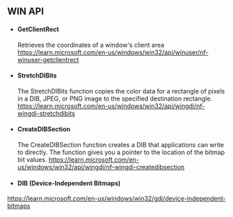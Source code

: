 ## WIN API
- #### GetClientRect
  Retrieves the coordinates of a window's client area
https://learn.microsoft.com/en-us/windows/win32/api/winuser/nf-winuser-getclientrect
- #### StretchDIBits
  The StretchDIBits function copies the color data for a rectangle of pixels in a DIB, JPEG, or PNG image to the specified destination rectangle.
https://learn.microsoft.com/en-us/windows/win32/api/wingdi/nf-wingdi-stretchdibits
- #### CreateDIBSection
  The CreateDIBSection function creates a DIB that applications can write to directly. The function gives you a pointer to the location of the bitmap bit values.
https://learn.microsoft.com/en-us/windows/win32/api/wingdi/nf-wingdi-createdibsection
- #### DIB (Device-Independent Bitmaps)
https://learn.microsoft.com/en-us/windows/win32/gdi/device-independent-bitmaps
